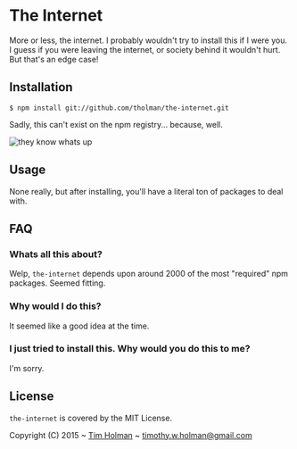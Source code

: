 # The Internet

More or less, the internet. I probably wouldn't try to install this if I were you. I guess if you were leaving the internet, or society behind it wouldn't hurt. But that's an edge case!

## Installation

    $ npm install git://github.com/tholman/the-internet.git
    
Sadly, this can't exist on the npm registry... because, well.

![they know whats up](https://i.imgur.com/cHa65jJ.png)

## Usage
None really, but after installing, you'll have a literal ton of packages to deal with.

## FAQ

### Whats all this about?
Welp, `the-internet` depends upon around 2000 of the most "required" npm packages. Seemed fitting.

### Why would I do this?
It seemed like a good idea at the time.

### I just tried to install this. Why would you do this to me?
I'm sorry.

## License

`the-internet` is covered by the MIT License.

Copyright (C) 2015 ~ [Tim Holman](http://tholman.com) ~ timothy.w.holman@gmail.com
